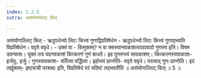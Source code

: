 ```yaml
---
index: 1.2.5
sutra: असंयोगाल्लिट् कित्

---
```

 असंयोगाल्लिट् कित् - ऋदुपधेभ्यो लिटः कित्त्वं गुणाद्विप्रतिषेधेन - ऋदुपधेभ्यो लिटः कित्त्वं गुणाद्भवति विप्रतिषेधेन। ववृते ववृधे। - उक्तं वा - किमुक्तम्? न वा क्सस्यानवकाशत्वादपवादो गुणस्य इति। विषम उपन्यासः। युक्तं तत्र यदनवकाशं कित्करणं गुणं बाधते। इह पुनरुभयं सावकाशम्। कित्करणस्यावकाशः- इर्जतुः, इर्जुः। गुणस्यावकाशः- वर्तित्वा वर्द्धित्वा। इहोभयं प्राप्नोति- ववृते ववृधे। परत्वाद् गुणः प्राप्नोति। इदं तर्ह्युक्तम्- इष्टवाची परशब्दः इति, विप्रतिषेधे परं यदिष्टं तद्भवतीति ॥ असंयोगाल्लिट् कित् ॥ 5 ॥ 